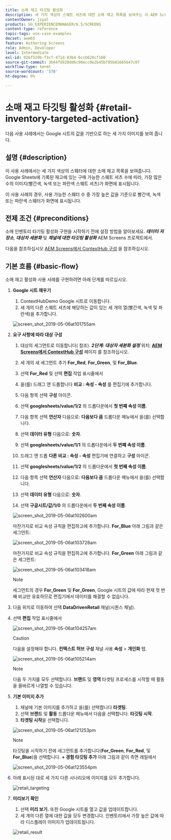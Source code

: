 ```yaml
---
title: 소매 재고 타깃팅 활성화
description: 세 가지 색상의 스웨트 셔츠에 대한 소매 재고 목록을 보여주는 이 AEM Screens 사용 사례에 대해 알아보십시오.
contentOwner: jsyal
products: SG_EXPERIENCEMANAGER/6.5/SCREENS
content-type: reference
topic-tags: use-case-examples
docset: aem65
feature: Authoring Screens
role: Admin, Developer
level: Intermediate
exl-id: 926f529b-f3cf-471d-83b4-6ccb628cf160
source-git-commit: 3b44fd920dd6c98ecc0e2b45bf95b81685647c0f
workflow-type: tm+mt
source-wordcount: '578'
ht-degree: 0%

---
```


# 소매 재고 타깃팅 활성화 {#retail-inventory-targeted-activation}

다음 사용 사례에서는 Google 시트의 값을 기반으로 하는 세 가지 이미지를 보여 줍니다.

## 설명 {#description}

이 사용 사례에서는 세 가지 색상의 스웨터에 대한 소매 재고 목록을 보여줍니다. Google Sheets에 기록된 재고에 있는 구매 가능한 스웨트 셔츠 수에 따라, 가장 많은 수의 이미지(빨간색, 녹색 또는 파란색 스웨트 셔츠)가 화면에 표시됩니다.

이 사용 사례의 경우, 사용 가능한 스웨터 수 중 가장 높은 값을 기준으로 빨간색, 녹색 또는 파란색 스웨터가 화면에 표시됩니다.

## 전제 조건 {#preconditions}

소매 인벤토리 타기팅 활성화 구현을 시작하기 전에 설정 방법을 알아보세요. ***데이터 저장소***, ***대상자 세분화*** 및 ***채널에 대한 타깃팅 활성화*** AEM Screens 프로젝트에서.

다음을 참조하십시오 [AEM Screens에서 ContextHub 구성](configuring-context-hub.md) 을 참조하십시오.

## 기본 흐름 {#basic-flow}

소매 재고 활성화 사용 사례를 구현하려면 아래 단계를 따르십시오.

1. **Google 시트 채우기**

   1. ContextHubDemo Google 시트로 이동합니다.
   1. 세 개의 다른 스웨트 셔츠에 해당하는 값이 있는 세 개의 열(빨간색, 녹색 및 파란색)을 추가합니다.

   ![screen_shot_2019-05-06at101755am](assets/screen_shot_2019-05-06at101755am.png)

1. **요구 사항에 따라 대상 구성**

   1. 대상의 세그먼트로 이동합니다( 참조). ***2단계: 대상자 세분화 설정*** 위치: **[AEM Screens에서 ContextHub 구성](configuring-context-hub.md)** 페이지 를 참조하십시오.

   1. 세 개의 새 세그먼트 추가 **For_Red**, **For_Green**, 및 **For_Blue**.

   1. 선택 **For_Red** 및 선택 **편집** 작업 표시줄에서

   1. 을(를) 드래그 앤 드롭합니다 **비교 : 속성 - 속성** 를 편집기에 추가합니다.
   1. 다음 항목 선택 **구성** 아이콘.
   1. 선택 **googlesheets/value/1/2** 의 드롭다운에서 **첫 번째 속성 이름**.
   1. 다음 항목 선택 **연산자** 다음으로: **다음보다 큼** 드롭다운 메뉴에서 을(를) 선택합니다.
   1. 선택 **데이터 유형** 다음으로: **숫자**.
   1. 선택 **googlesheets/value/1/1** 의 드롭다운에서 **두 번째 속성 이름**.
   1. 드래그 앤 드롭 **다른 비교 : 속성 - 속성** 편집기에 연결하고 **구성** 아이콘.
   1. 선택 **googlesheets/value/1/2** 의 드롭다운에서 **첫 번째 속성 이름**.
   1. 다음 항목 선택 **연산자** 다음으로: **다음보다 큼** 드롭다운 메뉴에서 을(를) 선택합니다.
   1. 선택 **데이터 유형** 다음으로: **숫자**.
   1. 선택 **구글시트/값/1/0** 의 드롭다운에서 **두 번째 속성 이름**.

   ![screen_shot_2019-05-06at102600am](assets/screen_shot_2019-05-06at102600am.png)

   마찬가지로 비교 속성 규칙을 편집하고에 추가합니다. **For_Blue** 아래 그림과 같은 세그먼트:

   ![screen_shot_2019-05-06at103728am](assets/screen_shot_2019-05-06at103728am.png)

   마찬가지로 비교 속성 규칙을 편집하고에 추가합니다. **For_Green** 아래 그림과 같은 세그먼트:

   ![screen_shot_2019-05-06at103418am](assets/screen_shot_2019-05-06at103418am.png)

   >[!NOTE]
   >
   >세그먼트의 경우 **For_Green** 및 **For_Green**, Google 시트의 값에 따라 현재 첫 번째 비교만 유효하므로 편집기에서 데이터를 해결할 수 없습니다.

1. 다음 위치로 이동하여 선택 **DataDrivenRetail** 채널(시퀀스 채널).
1. 선택 **편집** 작업 표시줄에서

   ![screen_shot_2019-05-06at104257am](assets/screen_shot_2019-05-06at104257am.png)

   >[!CAUTION]
   >
   >다음을 설정해야 합니다. **컨텍스트 허브** **구성** 채널 사용 **속성** > **개인화** 탭.

   ![screen_shot_2019-05-06at105214am](assets/screen_shot_2019-05-06at105214am.png)

   >[!NOTE]
   >
   >다음 두 가지를 모두 선택합니다. **브랜드** 및 **영역** 타겟팅 프로세스를 시작할 때 활동을 올바르게 나열할 수 있습니다.

1. **기본 이미지 추가**

   1. 채널에 기본 이미지를 추가하고 을(를) 선택합니다 **타겟팅**.
   1. 선택 **브랜드** 및 **활동** 드롭다운 메뉴에서 다음을 선택합니다. **타깃팅 시작**.
   1. **타겟팅 시작**&#x200B;을 선택합니다.

   ![screen_shot_2019-05-06at121253pm](assets/screen_shot_2019-05-06at121253pm.png)

   >[!NOTE]
   >
   >타깃팅을 시작하기 전에 세그먼트를 추가합니다(**For_Green**, **For_Red**, 및 **For_Blue**)을 선택합니다. **+ 경험 타깃팅 추가** 아래 그림과 같이 측면 레일에서

   ![screen_shot_2019-05-06at123554pm](assets/screen_shot_2019-05-06at123554pm.png)

1. 아래 표시된 대로 세 가지 다른 시나리오에 이미지를 모두 추가합니다.

   ![retail_targeting](assets/retail_targeting.gif)

1. **미리보기 확인**

   1. 선택 **미리 보기.** 또한 Google 시트를 열고 값을 업데이트합니다.
   1. 세 개의 다른 열에 대한 값을 모두 변경합니다. 인벤토리에서 가장 높은 값에 따라 디스플레이 이미지가 업데이트됩니다.

   ![retail_result](assets/retail_result.gif)
